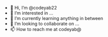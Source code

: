 - 👋 Hi, I’m @codeyab22
- 👀 I’m interested in ...
- 🌱 I’m currently learning anything in between 
- 💞️ I’m looking to collaborate on ...
- 📫 How to reach me at codeyab@

<!---
codeyab22/codeyab22 is a ✨ special ✨ repository because its `README.md` (this file) appears on your GitHub profile.
You can click the Preview link to take a look at your changes.
--->
